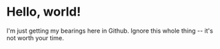 # Hello, world!
I'm just getting my bearings here in Github.
Ignore this whole thing -- it's not worth your time.
